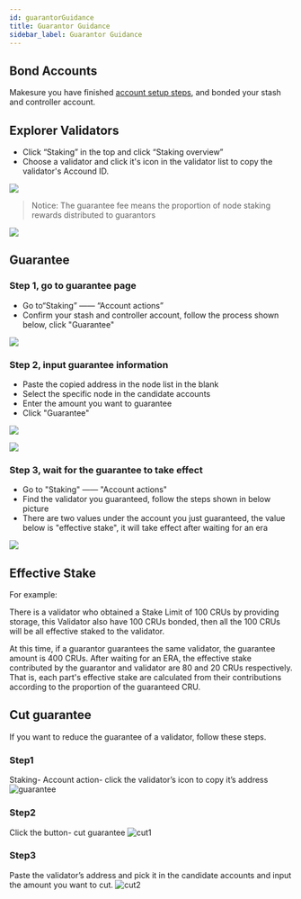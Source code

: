 ```yaml
---
id: guarantorGuidance
title: Guarantor Guidance
sidebar_label: Guarantor Guidance
---
```


## Bond Accounts
Makesure you have finished [account setup steps](new-bond.md), and bonded your stash and controller account.

## Explorer Validators
* Click “Staking” in the top and click “Staking overview”
* Choose a validator and click it's icon in the validator list to copy the validator's Accound ID.

![](https://crust-data.oss-cn-shanghai.aliyuncs.com/wiki/maxwell/staking/copyaddr.png)

> Notice: The guarantee fee means the proportion of node staking rewards distributed to guarantors

![](https://crust-data.oss-cn-shanghai.aliyuncs.com/wiki/mining/guaranteefee_ch.png)

## Guarantee
### Step 1, go to guarantee page

* Go to“Staking” —— “Account actions”
* Confirm your stash and controller account, follow the process shown below, click "Guarantee"

![](https://crust-data.oss-cn-shanghai.aliyuncs.com/wiki/maxwell/staking/guarantee.png)


### Step 2, input guarantee information


* Paste the copied address in the node list in the blank
* Select the specific node in the candidate accounts
* Enter the amount you want to guarantee
* Click "Guarantee"
  

![](https://crust-data.oss-cn-shanghai.aliyuncs.com/wiki/maxwell/staking/guarantee2.png)

![](https://crust-data.oss-cn-shanghai.aliyuncs.com/wiki/maxwell/staking/amount.png)


### Step 3, wait for the guarantee to take effect

* Go to "Staking" —— "Account actions"
* Find the validator you guaranteed, follow the steps shown in below picture 
* There are two values under the account you just guaranteed, the value below is "effective stake", it will take effect after waiting for an era

  

![](https://crust-data.oss-cn-shanghai.aliyuncs.com/wiki/maxwell/staking/staked.png)

## Effective Stake

For example:

There is a validator who obtained a Stake Limit of 100 CRUs by providing storage, this Validator also have 100 CRUs bonded, then all the 100 CRUs will be all effective staked to the validator.

At this time, if a guarantor guarantees the same validator, the guarantee amount is 400 CRUs. After waiting for an ERA, the effective stake contributed by the guarantor and validator are 80 and 20 CRUs respectively. That is, each part's effective stake are calculated from their contributions according to the proportion of the guaranteed CRU.


## Cut guarantee

If you want to reduce the guarantee of a validator, follow these steps.

### Step1
Staking- Account action- click the validator’s icon to copy it’s address
![guarantee](https://crust-data.oss-cn-shanghai.aliyuncs.com/wiki/mining/guarantee.png)

### Step2
Click the button- cut guarantee
![cut1](https://crust-data.oss-cn-shanghai.aliyuncs.com/wiki/mining/cut_guarantee1.png)

### Step3
Paste the validator’s address and pick it in the candidate accounts and input the amount you want to cut.
![cut2](https://crust-data.oss-cn-shanghai.aliyuncs.com/wiki/mining/cut_guarantee2.png)



